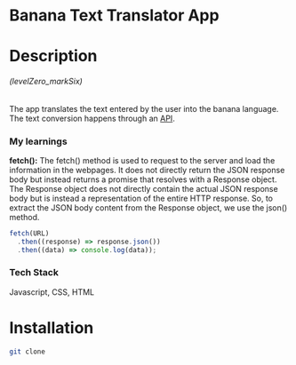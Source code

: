 # Banana Text Translator App

# Description

###### (levelZero_markSix)

The app translates the text entered by the user into the banana language. The text conversion happens through an [API](https://api.funtranslations.com/).

### My learnings

**fetch():** The fetch() method is used to request to the server and load the information in the webpages. It does not directly return the JSON response body but instead returns a promise that resolves with a Response object. The Response object does not directly contain the actual JSON response body but is instead a representation of the entire HTTP response. So, to extract the JSON body content from the Response object, we use the json() method.

```javascript
fetch(URL)
  .then((response) => response.json())
  .then((data) => console.log(data));
```

### Tech Stack

Javascript, CSS, HTML

# Installation

```bash
git clone
```
